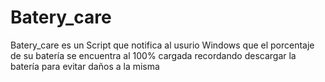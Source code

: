 # Batery_care
Batery_care es un Script que notifica al usurio Windows que el porcentaje de su batería se encuentra al 100% cargada recordando descargar la batería para evitar daños a la misma
